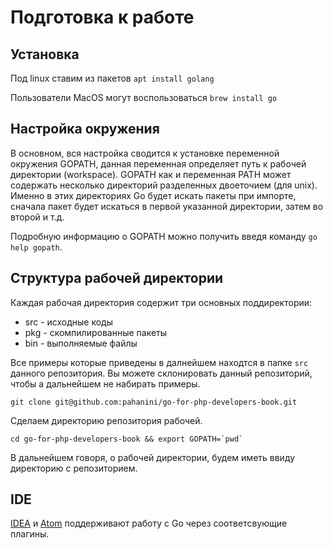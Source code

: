 # Подготовка к работе

## Установка

Под linux ставим из пакетов `apt install golang`

Пользователи MacOS могут воспользоваться `brew install go`

## Настройка окружения

В основном, вся настройка сводится к установке переменной окружения GOPATH, данная
переменная определяет путь к рабочей директории (workspace). GOPATH как и переменная PATH
может содержать несколько директорий разделенных двоеточием (для unix). Именно в этих
директориях Go будет искать пакеты при импорте, сначала пакет будет искаться в первой
указанной директории, затем во второй и т.д.

Подробную информацию о GOPATH можно получить введя команду ```go help gopath```.

## Структура рабочей директории

Каждая рабочая директория содержит три основных поддиректории:

- src - исходные коды
- pkg - скомпилированные пакеты
- bin - выполняемые файлы

Все примеры которые приведены в далнейшем находтся в папке `src` данного репозитория.
Вы можете склонировать данный репозиторий, чтобы а дальнейшем не набирать примеры.  

```
git clone git@github.com:pahanini/go-for-php-developers-book.git
```

Сделаем директорию репозитория рабочей.

```
cd go-for-php-developers-book && export GOPATH=`pwd`
```

В дальнейшем говоря, о рабочей директории, будем иметь ввиду директорию
с репозиторием.

## IDE

[IDEA](https://www.jetbrains.com/idea/) и [Atom](https://atom.io/) поддерживают работу
с Go через соответсвующие плагины.

